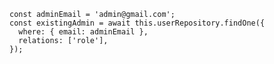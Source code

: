     const adminEmail = 'admin@gmail.com';
    const existingAdmin = await this.userRepository.findOne({
      where: { email: adminEmail },
      relations: ['role'],
    });